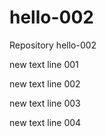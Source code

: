 # hello-002
  Repository hello-002
  
new text line 001

new text line 002

new text line 003

new text line 004
